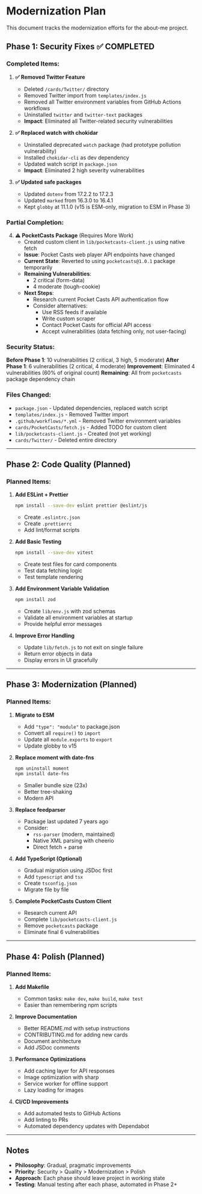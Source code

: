 # Modernization Plan

This document tracks the modernization efforts for the about-me project.

## Phase 1: Security Fixes ✅ COMPLETED

### Completed Items:

1. **✅ Removed Twitter Feature**
   - Deleted `/cards/Twitter/` directory
   - Removed Twitter import from `templates/index.js`
   - Removed all Twitter environment variables from GitHub Actions workflows
   - Uninstalled `twitter` and `twitter-text` packages
   - **Impact**: Eliminated all Twitter-related security vulnerabilities

2. **✅ Replaced watch with chokidar**
   - Uninstalled deprecated `watch` package (had prototype pollution vulnerability)
   - Installed `chokidar-cli` as dev dependency
   - Updated watch script in `package.json`
   - **Impact**: Eliminated 2 high severity vulnerabilities

3. **✅ Updated safe packages**
   - Updated `dotenv` from 17.2.2 to 17.2.3
   - Updated `marked` from 16.3.0 to 16.4.1
   - Kept `globby` at 11.1.0 (v15 is ESM-only, migration to ESM in Phase 3)

### Partial Completion:

4. **⚠️ PocketCasts Package** (Requires More Work)
   - Created custom client in `lib/pocketcasts-client.js` using native fetch
   - **Issue**: Pocket Casts web player API endpoints have changed
   - **Current State**: Reverted to using `pocketcasts@1.0.1` package temporarily
   - **Remaining Vulnerabilities**:
     - 2 critical (form-data)
     - 4 moderate (tough-cookie)
   - **Next Steps**:
     - Research current Pocket Casts API authentication flow
     - Consider alternatives:
       - Use RSS feeds if available
       - Write custom scraper
       - Contact Pocket Casts for official API access
       - Accept vulnerabilities (data fetching only, not user-facing)

### Security Status:

**Before Phase 1**: 10 vulnerabilities (2 critical, 3 high, 5 moderate)
**After Phase 1**: 6 vulnerabilities (2 critical, 4 moderate)
**Improvement**: Eliminated 4 vulnerabilities (60% of original count)
**Remaining**: All from `pocketcasts` package dependency chain

### Files Changed:

- `package.json` - Updated dependencies, replaced watch script
- `templates/index.js` - Removed Twitter import
- `.github/workflows/*.yml` - Removed Twitter environment variables
- `cards/PocketCasts/fetch.js` - Added TODO for custom client
- `lib/pocketcasts-client.js` - Created (not yet working)
- `cards/Twitter/` - Deleted entire directory

---

## Phase 2: Code Quality (Planned)

### Planned Items:

1. **Add ESLint + Prettier**
   ```bash
   npm install --save-dev eslint prettier @eslint/js
   ```
   - Create `.eslintrc.json`
   - Create `.prettierrc`
   - Add lint/format scripts

2. **Add Basic Testing**
   ```bash
   npm install --save-dev vitest
   ```
   - Create test files for card components
   - Test data fetching logic
   - Test template rendering

3. **Add Environment Variable Validation**
   ```bash
   npm install zod
   ```
   - Create `lib/env.js` with zod schemas
   - Validate all environment variables at startup
   - Provide helpful error messages

4. **Improve Error Handling**
   - Update `lib/fetch.js` to not exit on single failure
   - Return error objects in data
   - Display errors in UI gracefully

---

## Phase 3: Modernization (Planned)

### Planned Items:

1. **Migrate to ESM**
   - Add `"type": "module"` to package.json
   - Convert all `require()` to `import`
   - Update all `module.exports` to `export`
   - Update globby to v15

2. **Replace moment with date-fns**
   ```bash
   npm uninstall moment
   npm install date-fns
   ```
   - Smaller bundle size (23x)
   - Better tree-shaking
   - Modern API

3. **Replace feedparser**
   - Package last updated 7 years ago
   - Consider:
     - `rss-parser` (modern, maintained)
     - Native XML parsing with cheerio
     - Direct fetch + parse

4. **Add TypeScript (Optional)**
   - Gradual migration using JSDoc first
   - Add `typescript` and `tsx`
   - Create `tsconfig.json`
   - Migrate file by file

5. **Complete PocketCasts Custom Client**
   - Research current API
   - Complete `lib/pocketcasts-client.js`
   - Remove `pocketcasts` package
   - Eliminate final 6 vulnerabilities

---

## Phase 4: Polish (Planned)

### Planned Items:

1. **Add Makefile**
   - Common tasks: `make dev`, `make build`, `make test`
   - Easier than remembering npm scripts

2. **Improve Documentation**
   - Better README.md with setup instructions
   - CONTRIBUTING.md for adding new cards
   - Document architecture
   - Add JSDoc comments

3. **Performance Optimizations**
   - Add caching layer for API responses
   - Image optimization with sharp
   - Service worker for offline support
   - Lazy loading for images

4. **CI/CD Improvements**
   - Add automated tests to GitHub Actions
   - Add linting to PRs
   - Automated dependency updates with Dependabot

---

## Notes

- **Philosophy**: Gradual, pragmatic improvements
- **Priority**: Security > Quality > Modernization > Polish
- **Approach**: Each phase should leave project in working state
- **Testing**: Manual testing after each phase, automated in Phase 2+
